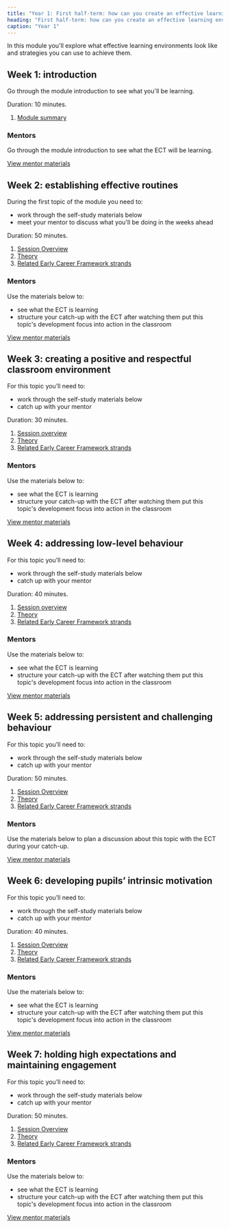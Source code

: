 ```yaml
---
title: "Year 1: First half-term: how can you create an effective learning environment?"
heading: "First half-term: how can you create an effective learning environment?"
caption: "Year 1"
---
```



In this module you'll explore what effective learning environments look like and strategies you can use to achieve them.

## Week 1: introduction

Go through the module introduction to see what you'll be learning. 

Duration: 10 minutes.

1. [Module summary](/teach-first/year-1-how-can-you-create-an-effective-learning-environment/autumn-week-1-ect-module-summary)

### Mentors

Go through the module introduction to see what the ECT will be learning. 

[View mentor materials](/teach-first/year-1-how-can-you-create-an-effective-learning-environment/autumn-week-1-mentor-materials)

## Week 2: establishing effective routines

During the first topic of the module you need to:

* work through the self-study materials below
* meet your mentor to discuss what you'll be doing in the weeks ahead

Duration: 50 minutes.

1. [Session Overview](/teach-first/year-1-how-can-you-create-an-effective-learning-environment/autumn-week-2-ect-session-overview)
2. [Theory](/teach-first/year-1-how-can-you-create-an-effective-learning-environment/autumn-week-2-ect-theory)
3. [Related Early Career Framework strands](/teach-first/year-1-how-can-you-create-an-effective-learning-environment/autumn-week-2-ect-related-early-career-framework-strands)

### Mentors

Use the materials below to:

* see what the ECT is learning 
* structure your catch-up with the ECT after watching them put this topic's development focus into action in the classroom    

[View mentor materials](/teach-first/year-1-how-can-you-create-an-effective-learning-environment/autumn-week-2-mentor-materials)

## Week 3: creating a positive and respectful classroom environment

 For this topic you’ll need to:

* work through the self-study materials below
* catch up with your mentor

Duration: 30 minutes.

1. [Session overview](/teach-first/year-1-how-can-you-create-an-effective-learning-environment/autumn-week-3-ect-session-overview)
2. [Theory](/teach-first/year-1-how-can-you-create-an-effective-learning-environment/autumn-week-3-ect-theory)
3. [Related Early Career Framework strands](/teach-first/year-1-how-can-you-create-an-effective-learning-environment/autumn-week-3-ect-related-early-career-framework-strands)

### Mentors

Use the materials below to:

* see what the ECT is learning 
* structure your catch-up with the ECT after watching them put this topic's development focus into action in the classroom

[View mentor materials](/teach-first/year-1-how-can-you-create-an-effective-learning-environment/autumn-week-3-mentor-materials)

## Week 4: addressing low-level behaviour

For this topic you’ll need to:

* work through the self-study materials below
* catch up with your mentor

Duration: 40 minutes.

1. [Session overview](/teach-first/year-1-how-can-you-create-an-effective-learning-environment/autumn-week-4-ect-session-overview)
2. [Theory](/teach-first/year-1-how-can-you-create-an-effective-learning-environment/autumn-week-4-ect-theory)
3. [Related Early Career Framework strands](/teach-first/year-1-how-can-you-create-an-effective-learning-environment/autumn-week-4-ect-related-early-career-framework-strands)

### Mentors

Use the materials below to:

* see what the ECT is learning 
* structure your catch-up with the ECT after watching them put this topic's development focus into action in the classroom

[View mentor materials](/teach-first/year-1-how-can-you-create-an-effective-learning-environment/autumn-week-4-mentor-materials)

## Week 5: addressing persistent and challenging behaviour

For this topic you’ll need to:

* work through the self-study materials below
* catch up with your mentor

Duration: 50 minutes.

1. [Session Overview](/teach-first/year-1-how-can-you-create-an-effective-learning-environment/autumn-week-5-ect-session-overview)
2. [Theory](/teach-first/year-1-how-can-you-create-an-effective-learning-environment/autumn-week-5-ect-theory)
3. [Related Early Career Framework strands](/teach-first/year-1-how-can-you-create-an-effective-learning-environment/autumn-week-5-ect-related-early-career-framework-strands)

### Mentors

Use the materials below to plan a discussion about this topic with the ECT during your catch-up.

[View mentor materials](/teach-first/year-1-how-can-you-create-an-effective-learning-environment/autumn-week-5-mentor-materials)

## Week 6: developing pupils’ intrinsic motivation

For this topic you’ll need to:

* work through the self-study materials below
* catch up with your mentor

Duration: 40 minutes.

1. [Session Overview](/teach-first/year-1-how-can-you-create-an-effective-learning-environment/autumn-week-6-ect-session-overview)
2. [Theory](/teach-first/year-1-how-can-you-create-an-effective-learning-environment/autumn-week-6-ect-theory)
3. [Related Early Career Framework strands](/teach-first/year-1-how-can-you-create-an-effective-learning-environment/autumn-week-6-ect-related-early-career-framework-strands)

### Mentors

Use the materials below to:

* see what the ECT is learning 
* structure your catch-up with the ECT after watching them put this topic's development focus into action in the classroom  

[View mentor materials](/teach-first/year-1-how-can-you-create-an-effective-learning-environment/autumn-week-6-mentor-materials)

## Week 7: holding high expectations and maintaining engagement

For this topic you’ll need to:

* work through the self-study materials below
* catch up with your mentor

Duration: 50 minutes.

1. [Session Overview](/teach-first/year-1-how-can-you-create-an-effective-learning-environment/autumn-week-7-ect-session-overview)
2. [Theory](/teach-first/year-1-how-can-you-create-an-effective-learning-environment/autumn-week-7-ect-theory)
3. [Related Early Career Framework strands](/teach-first/year-1-how-can-you-create-an-effective-learning-environment/autumn-week-7-ect-related-early-career-framework-strands)

### Mentors

Use the materials below to:

* see what the ECT is learning 
* structure your catch-up with the ECT after watching them put this topic's development focus into action in the classroom  

[View mentor materials](/teach-first/year-1-how-can-you-create-an-effective-learning-environment/autumn-week-7-mentor-materials)

